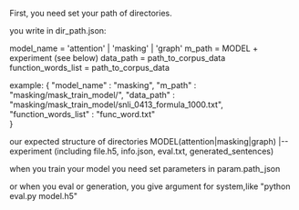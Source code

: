 First, you need set your path of directories.

you write in dir_path.json:

model_name = 'attention' | 'masking' | 'graph'
m_path = MODEL + experiment (see below)
data_path = path_to_corpus_data
function_words_list = path_to_corpus_data

example:
{
  "model_name" : "masking",
  "m_path" : "masking/mask_train_model/",
  "data_path" : "masking/mask_train_model/snli_0413_formula_1000.txt",
  "function_words_list" : "func_word.txt"  
}

our expected structure of directories
MODEL(attention|masking|graph)
  |-- experiment (including file.h5, info.json, eval.txt, generated_sentences)

when you train your model you need set parameters in param.path_json

or when you eval or generation, you give argument for system,like
"python eval.py model.h5"
